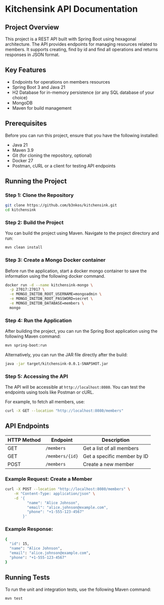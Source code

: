# Kitchensink API Documentation

## Project Overview

This project is a REST API built with Spring Boot using hexagonal architecture. The API provides endpoints for managing resources related to members. It supports creating, find by id and find all operations and returns responses in JSON format.

## Key Features

- Endpoints for operations on members resources
- Spring Boot 3 and Java 21
- H2 Database for in-memory persistence (or any SQL database of your choice)
- MongoDB
- Maven for build management

## Prerequisites

Before you can run this project, ensure that you have the following installed:

- Java 21
- Maven 3.9
- Git (for cloning the repository, optional)
- Docker 27
- Postman, cURL or a client for testing API endpoints

## Running the Project

### Step 1: Clone the Repository

```bash
git clone https://github.com/b3nkos/kitchensink.git
cd kitchensink
```

### Step 2: Build the Project

You can build the project using Maven. Navigate to the project directory and run:

```bash
mvn clean install
```

### Step 3: Create a Mongo Docker container

Before run the application, start a docker mongo container to save the information using the following docker command.

```bash
docker run -d --name kitchensink-mongo \
  -p 27017:27017 \
  -e MONGO_INITDB_ROOT_USERNAME=mongoadmin \
  -e MONGO_INITDB_ROOT_PASSWORD=secret \
  -e MONGO_INITDB_DATABASE=members \
  mongo
```

### Step 4: Run the Application

After building the project, you can run the Spring Boot application using the following Maven command:

```bash
mvn spring-boot:run
```

Alternatively, you can run the JAR file directly after the build:

```bash
java -jar target/kitchensink-0.0.1-SNAPSHOT.jar
```

### Step 5: Accessing the API

The API will be accessible at `http://localhost:8080`. You can test the endpoints using tools like Postman or cURL.

For example, to fetch all members, use:

```bash
curl -X GET --location "http://localhost:8080/members"
```

## API Endpoints

| HTTP Method | Endpoint        | Description                 |
|-------------|-----------------|-----------------------------|
| GET         | `/members`      | Get a list of all members   |
| GET         | `/members/{id}` | Get a specific member by ID |
| POST        | `/members`      | Create a new member         |

### Example Request: Create a Member

```bash
curl -X POST --location "http://localhost:8080/members" \
    -H "Content-Type: application/json" \
    -d '{
          "name": "Alice Johnson",
          "email": "alice.johnson@example.com",
          "phone": "+1-555-123-4567"
        }'
```

### Example Response:

```bash
{
  "id": 15,
  "name": "Alice Johnson",
  "email": "alice.johnson@example.com",
  "phone": "+1-555-123-4567"
}
```

## Running Tests

To run the unit and integration tests, use the following Maven command:
```bash
mvn test
```

